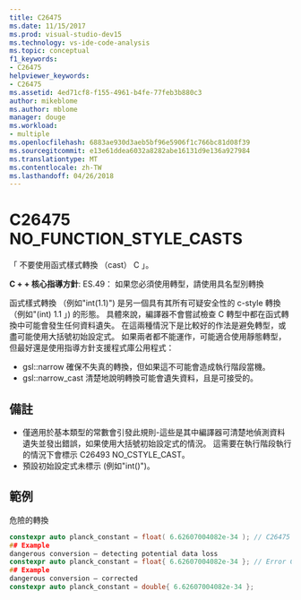 ```yaml
---
title: C26475
ms.date: 11/15/2017
ms.prod: visual-studio-dev15
ms.technology: vs-ide-code-analysis
ms.topic: conceptual
f1_keywords:
- C26475
helpviewer_keywords:
- C26475
ms.assetid: 4ed71cf8-f155-4961-b4fe-77feb3b880c3
author: mikeblome
ms.author: mblome
manager: douge
ms.workload:
- multiple
ms.openlocfilehash: 6883ae930d3aeb5bf96e5906f1c766bc81d08f39
ms.sourcegitcommit: e13e61ddea6032a8282abe16131d9e136a927984
ms.translationtype: MT
ms.contentlocale: zh-TW
ms.lasthandoff: 04/26/2018
---
```

# <a name="c26475-nofunctionstylecasts"></a>C26475 NO_FUNCTION_STYLE_CASTS
「 不要使用函式樣式轉換 （cast） C 」。

**C + + 核心指導方針**: ES.49： 如果您必須使用轉型，請使用具名型別轉換

函式樣式轉換 （例如"int(1.1)") 是另一個具有其所有可疑安全性的 c-style 轉換 （例如"(int) 1.1 」) 的形態。 具體來說，編譯器不會嘗試檢查 C 轉型中都在函式轉換中可能會發生任何資料遺失。 在這兩種情況下是比較好的作法是避免轉型，或盡可能使用大括號初始設定式。 如果兩者都不能運作，可能適合使用靜態轉型，但最好還是使用指導方針支援程式庫公用程式：
-   gsl::narrow 確保不失真的轉換，但如果這不可能會造成執行階段當機。
-   gsl::narrow_cast 清楚地說明轉換可能會遺失資料，且是可接受的。

## <a name="remarks"></a>備註
 -  僅適用於基本類型的常數會引發此規則-這些是其中編譯器可清楚地偵測資料遺失並發出錯誤，如果使用大括號初始設定式的情況。 這需要在執行階段執行的情況下會標示 C26493 NO_CSTYLE_CAST。
-  預設初始設定式未標示 (例如"int()")。
## <a name="example"></a>範例
危險的轉換

```cpp
constexpr auto planck_constant = float( 6.62607004082e-34 ); // C26475
## Example
dangerous conversion – detecting potential data loss
constexpr auto planck_constant = float{ 6.62607004082e-34 }; // Error C2397
## Example
dangerous conversion – corrected
constexpr auto planck_constant = double{ 6.62607004082e-34 };
```

